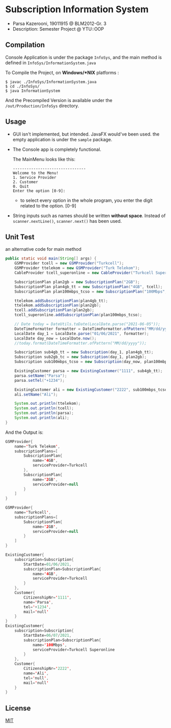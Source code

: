 # Subscription Information System

* Parsa Kazerooni, 19011915 @ BLM2012-Gr. 3
* Description: Semester Project @ YTU::OOP

## Compilation

Console Application is under the package `InfoSys`, and the main method is defined in `InfoSys/InformationSystem.java`

To Compile the Project, on **Windows/\*NIX** platforms :

```shell
$ javac ./InfoSys/InformationSystem.java
$ cd ./InfoSys/
$ java InformationSystem
```

And the Precompiled Version is available under the `/out/Production/InfoSys` directory.



## Usage

* GUI isn't implemented, but intended. JavaFX would've been used. the empty application is under the `sample` package.

* The Console app is completely functional.

    The MainMenu looks like this:
    ```
    --------------------------------
    Welcome to the Menu!
    1. Service Provider
    2. Customer
    0. Quit
    Enter the option [0-9]:
    ```

    * to select every option in the whole program, you enter the digit related to the option. [0-9]

* String inputs such as names should be written **without space**. Instead of `scanner.nextLine()`, `scanner.next()` has been used.



## Unit Test

an alternative code for main method 
```java
public static void main(String[] args) {
    GSMProvider tcell = new GSMProvider("Turkcell");
    GSMProvider ttelekom = new GSMProvider("Turk Telekom");
    CableProvider tcell_superonline = new CableProvider("Turkcell Superonline");

    SubscriptionPlan plan2gb = new SubscriptionPlan("2GB");
    SubscriptionPlan plan4gb_tt = new SubscriptionPlan("4GB", tcell);
    SubscriptionPlan plan100mbps_tcso = new SubscriptionPlan("100Mbps", tcell_superonline);

    ttelekom.addSubscriptionPlan(plan4gb_tt);
    ttelekom.addSubscriptionPlan(plan2gb);
    tcell.addSubscriptionPlan(plan2gb);
    tcell_superonline.addSubscriptionPlan(plan100mbps_tcso);

    // Date today = DateUtils.toDate(LocalDate.parse("2021-06-05"));
    DateTimeFormatter formatter = DateTimeFormatter.ofPattern("MM/dd/yyyy");
    LocalDate day_1 = LocalDate.parse("01/06/2021", formatter);
    LocalDate day_now = LocalDate.now();
    //today.format(DateTimeFormatter.ofPattern("MM/dd/yyyy"));

    Subscription sub4gb_tt = new Subscription(day_1, plan4gb_tt);
    Subscription sub2gb_tc = new Subscription(day_1, plan2gb);
    Subscription sub100mbps_tcso = new Subscription(day_now, plan100mbps_tcso);

    ExistingCustomer parsa = new ExistingCustomer("1111", sub4gb_tt);
    parsa.setName("Parsa");
    parsa.setTel("+1234");

    ExistingCustomer ali = new ExistingCustomer("2222", sub100mbps_tcso);
    ali.setName("Ali");

    System.out.println(ttelekom);
    System.out.println(tcell);
    System.out.println(parsa);
    System.out.println(ali);
}
```
And the Output is:

```java
GSMProvider{
    name='Turk Telekom',
    subscriptionPlans=[
        SubscriptionPlan{
            name='4GB', 
            serviceProvider=Turkcell
        }, 
        SubscriptionPlan{
            name='2GB', 
            serviceProvider=null
        }
    ]
}

GSMProvider{
    name='Turkcell', 
    subscriptionPlans=[
        SubscriptionPlan{
            name='2GB', 
            serviceProvider=null
        }   
    ]
}

ExistingCustomer{ 
    subscription=Subscription{
        StartDate=01/06/2021, 
        subscriptionPlan=SubscriptionPlan{
            name='4GB', 
            serviceProvider=Turkcell
        }
    }, 
    Customer{
        CitizenshipNr='1111', 
        name='Parsa', 
        tel='+1234', 
        mail='null'
    }
}
ExistingCustomer{ 
    subscription=Subscription{
        StartDate=06/07/2021, 
        subscriptionPlan=SubscriptionPlan{
            name='100Mbps', 
            serviceProvider=Turkcell Superonline
        }
    }, 
    Customer{
        CitizenshipNr='2222', 
        name='Ali', 
        tel='null', 
        mail='null'
    }
}
```

## License
[MIT](https://choosealicense.com/licenses/mit/)